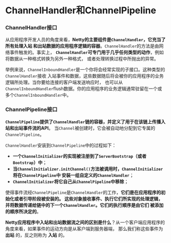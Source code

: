 ChannelHandler和ChannelPipeline
=================================================================
### ChannelHandler接口
从应用程序开发人员的角度来看，**Netty的主要组件是`ChannelHandler`，它充当了所有处理入站
和出站数据的应用程序逻辑的容器**。`ChannelHandler`的方法是由网络事件触发的。事实上，
**`ChannelHandler`可专门用于几乎任何类型的动作**，例如将数据从一种格式转换为另外一种格式，
或者处理转换过程中所抛出的异常。

举例来说，`ChannelInboundHandler`是一个你将会经常实现的子接口。这种类型的`ChannelHandler`接收
入站事件和数据，这些数据随后将会被你的应用程序的业务逻辑所处理。当你要给连接的客户端发送响应时，
也可以从`ChannelInboundHandler`flush数据。你的应用程序的业务逻辑通常驻留在一个或多个`ChannelInboundHandler`中。

### ChannelPipeline接口
**`ChannelPipeline`提供了`ChannelHandler`链的容器，并定义了用于在该链上传播入站和出站事件流的API**。
当`Channel`被创建时，它会被自动地分配到它专属的`ChannelPipeline`。

`ChannelHandler`安装到`ChannelPipeline`中的过程如下：
+ **一个`ChannelInitializer`的实现被注册到了`ServerBootstrap`（或者`Bootstrap`）中**；
+ **当`ChannelInitializer.initChannel()`方法被调用时，`ChannelInitializer`将在`ChannelPipeline`中
安装一组自定义的`ChannelHandler`**；
+ **`ChannelInitializer`将它自己从`ChannelPipeline`中移除**；

使得事件流经`ChannelPipeline`是`ChannelHandler`的工作，**它们是在应用程序的初始化或者引导阶段被安装的。
这些对象接收事件、执行它们所实现的处理逻辑，并将数据传递给链中的下一个`ChannelHandler`。它们的执行顺序是由它们
被添加的顺序所决定的**。

**Netty应用程序中入站和出站数据流之间的区别是什么**？从一个客户端应用程序的角度来看，如果事件的运动方向是从客户端到服务器端，
那么我们称这些事件为 **出站** 的，反之则称为 **入站** 的。

